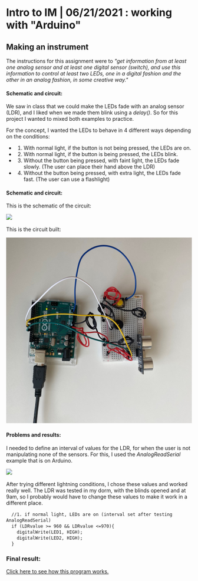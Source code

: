 
# Intro to IM | 06/21/2021 : working with "Arduino"

## Making an instrument

The instructions for this assignment were to _"get information from at least one analog sensor and at least one digital sensor (switch), and use this information to control at least two LEDs, one in a digital fashion and the other in an analog fashion, in some creative way."_

#### Schematic and circuit:

We saw in class that we could make the LEDs fade with an analog sensor (LDR), and I liked when we made them blink using a _delay()_. So for this project I wanted to mixed both examples to practice.

For the concept, I wanted the LEDs to behave in 4 different ways depending on the conditions:
- 1. With normal light, if the button is not being pressed, the LEDs are on.
- 2. With normal light, if the button is being pressed, the LEDs blink.
- 3. Without the button being pressed, with faint light, the LEDs fade slowly. (The user can place their hand above the LDR)
- 4. Without the button being pressed, with extra light, the LEDs fade fast. (The user can use a flashlight)

#### Schematic and circuit:

This is the schematic of the circuit:

<img src="schematic2.jpg" width="800" />

This is the circuit built:

<img src="circuitJune21.jpeg" width="800" />

#### Problems and results:

I needed to define an interval of values for the LDR, for when the user is not manipulating none of the sensors. For this, I used the _AnalogReadSerial_ example that is on Arduino. 

<img src="testing.png" width="800" />

After trying different lightning conditions, I chose these values and worked really well. The LDR was tested in my dorm, with the blinds opened and at 9am, so I probably would have to change these values to make it work in a different place.

````
  //1. if normal light, LEDs are on (interval set after testing AnalogReadSerial)
  if (LDRvalue >= 960 && LDRvalue <=970){
    digitalWrite(LED1, HIGH);
    digitalWrite(LED2, HIGH);
  }
````

### Final result:

[Click here to see how this program works.](https://youtu.be/BTft7RbqRRs) 
